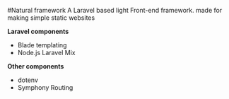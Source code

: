#Natural framework
A Laravel based light Front-end framework. made for making simple static websites

**Laravel components**
- Blade templating
- Node.js Laravel Mix

**Other components**
- dotenv
- Symphony Routing
